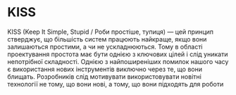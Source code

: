 # KISS

KISS (Keep Іt Simple, Stupid / Роби простіше, тупиця) — цей принцип стверджує, що більшість систем працюють найкраще, якщо вони залишаються простими, а чи не ускладнюються. Тому в області проектування простота має бути однією з ключових цілей і слід уникати непотрібної складності. Однією з найпоширеніших помилок нашого часу є використання нових інструментів виключно через те, що вони блищать. Розробників слід мотивувати використовувати новітні технології не тому, що вони нові, а тому, що вони підходять для роботи
